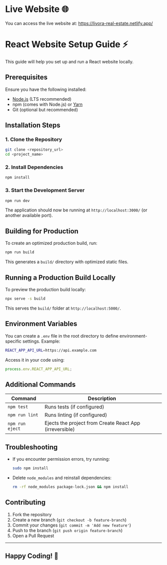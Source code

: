 # Live Website 🌐

You can access the live website at: https://livora-real-estate.netlify.app/

# React Website Setup Guide ⚡️

This guide will help you set up and run a React website locally.

## Prerequisites

Ensure you have the following installed:

- [Node.js](https://nodejs.org/) (LTS recommended)
- npm (comes with Node.js) or [Yarn](https://yarnpkg.com/)
- Git (optional but recommended)

## Installation Steps

### 1. Clone the Repository
```sh
git clone <repository_url>
cd <project_name>
```

### 2. Install Dependencies
```sh
npm install
```

### 3. Start the Development Server
```sh
npm run dev
```

The application should now be running at `http://localhost:3000/` (or another available port).

## Building for Production
To create an optimized production build, run:
```sh
npm run build
```
This generates a `build/` directory with optimized static files.

## Running a Production Build Locally
To preview the production build locally:
```sh
npx serve -s build
```
This serves the `build/` folder at `http://localhost:5000/`.

## Environment Variables
You can create a `.env` file in the root directory to define environment-specific settings.
Example:
```sh
REACT_APP_API_URL=https://api.example.com
```
Access it in your code using:
```js
process.env.REACT_APP_API_URL;
```

## Additional Commands
| Command           | Description |
|------------------|-------------|
| `npm test`       | Runs tests (if configured) |
| `npm run lint`   | Runs linting (if configured) |
| `npm run eject`  | Ejects the project from Create React App (irreversible) |

## Troubleshooting
- If you encounter permission errors, try running:
  ```sh
  sudo npm install
  ```
- Delete `node_modules` and reinstall dependencies:
  ```sh
  rm -rf node_modules package-lock.json && npm install
  ```

## Contributing
1. Fork the repository
2. Create a new branch (`git checkout -b feature-branch`)
3. Commit your changes (`git commit -m 'Add new feature'`)
4. Push to the branch (`git push origin feature-branch`)
5. Open a Pull Request

---

## Happy Coding! 🚀

